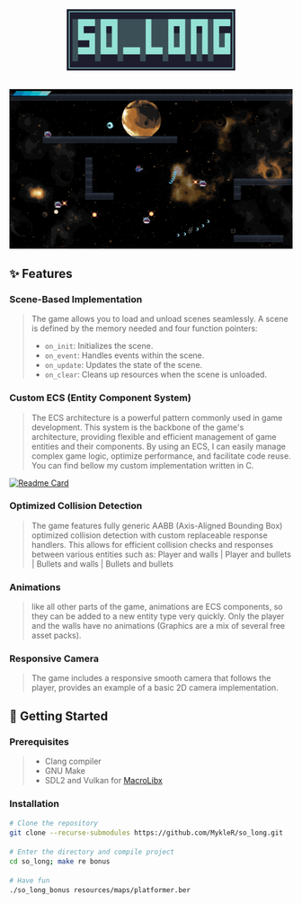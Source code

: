 <div align="center">

<img src="https://github.com/MykleR/so_long/blob/main/so_long.png" width="300" />

##

<img src="https://github.com/MykleR/so_long/blob/main/resources/Screenshot%20from%202025-04-04%2018-13-12.png" width="800" />

</div>

## ✨ Features

### Scene-Based Implementation
> The game allows you to load and unload scenes seamlessly. A scene is defined by the memory needed and four function pointers:
> - `on_init`: Initializes the scene.
> - `on_event`: Handles events within the scene.
> - `on_update`: Updates the state of the scene.
> - `on_clear`: Cleans up resources when the scene is unloaded.

### Custom ECS (Entity Component System)

> The ECS architecture is a powerful pattern commonly used in game development. This system is the backbone of the game's architecture, providing flexible and efficient management of game entities and their components. By using an ECS, I can easily manage complex game logic, optimize performance, and facilitate code reuse. You can find bellow my custom implementation written in C.

[![Readme Card](https://github-readme-stats.vercel.app/api/pin/?username=MykleR&repo=42-ecs&theme=dark&bg_color=30,090a0c,494d59\&title_color=fff\&text_color=fff)](https://github.com/MykleR/42-ecs)

### Optimized Collision Detection
> The game features fully generic AABB (Axis-Aligned Bounding Box) optimized collision detection with custom replaceable response handlers. This allows for efficient collision checks and responses between various entities such as: Player and walls | Player and bullets | Bullets and walls | Bullets and bullets

### Animations
> like all other parts of the game, animations are ECS components, so they can be added to a new entity type very quickly. Only the player and the walls have no animations (Graphics are a mix of several free asset packs).

### Responsive Camera
> The game includes a responsive smooth camera that follows the player, provides an example of a basic 2D camera implementation.

## 🚀 Getting Started

### Prerequisites

> - Clang compiler
> - GNU Make
> - SDL2 and Vulkan for [MacroLibx](https://github.com/seekrs/MacroLibX)

### Installation

```sh
# Clone the repository
git clone --recurse-submodules https://github.com/MykleR/so_long.git

# Enter the directory and compile project
cd so_long; make re bonus

# Have fun
./so_long_bonus resources/maps/platformer.ber
```
